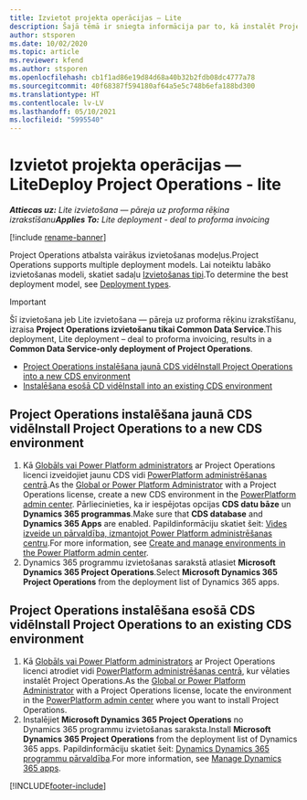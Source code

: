 ```yaml
---
title: Izvietot projekta operācijas — Lite
description: Šajā tēmā ir sniegta informācija par to, kā instalēt Project Operations Lite izvietošanu — pāreju uz proforma rēķinu izrakstīšanu.
author: stsporen
ms.date: 10/02/2020
ms.topic: article
ms.reviewer: kfend
ms.author: stsporen
ms.openlocfilehash: cb1f1ad86e19d84d68a40b32b2fdb08dc4777a78
ms.sourcegitcommit: 40f68387f594180af64a5e5c748b6efa188bd300
ms.translationtype: HT
ms.contentlocale: lv-LV
ms.lasthandoff: 05/10/2021
ms.locfileid: "5995540"
---
```

# <a name="deploy-project-operations---lite"></a><span data-ttu-id="d620e-103">Izvietot projekta operācijas — Lite</span><span class="sxs-lookup"><span data-stu-id="d620e-103">Deploy Project Operations - lite</span></span>

<span data-ttu-id="d620e-104">_**Attiecas uz:** Lite izvietošana — pāreja uz proforma rēķina izrakstīšanu_</span><span class="sxs-lookup"><span data-stu-id="d620e-104">_**Applies To:** Lite deployment - deal to proforma invoicing_</span></span>

[!include [rename-banner](~/includes/cc-data-platform-banner.md)]

<span data-ttu-id="d620e-105">Project Operations atbalsta vairākus izvietošanas modeļus.</span><span class="sxs-lookup"><span data-stu-id="d620e-105">Project Operations supports multiple deployment models.</span></span> <span data-ttu-id="d620e-106">Lai noteiktu labāko izvietošanas modeli, skatiet sadaļu [Izvietošanas tipi](determine-deployment-type.md).</span><span class="sxs-lookup"><span data-stu-id="d620e-106">To determine the best deployment model, see [Deployment types](determine-deployment-type.md).</span></span>


> [!IMPORTANT]
> <span data-ttu-id="d620e-107">Šī izvietošana jeb Lite izvietošana — pāreja uz proforma rēķinu izrakstīšanu, izraisa **Project Operations izvietošanu tikai Common Data Service**.</span><span class="sxs-lookup"><span data-stu-id="d620e-107">This deployment, Lite deployment – deal to proforma invoicing, results in a **Common Data Service-only deployment of Project Operations**.</span></span>

- [<span data-ttu-id="d620e-108">Project Operations instalēšana jaunā CDS vidē</span><span class="sxs-lookup"><span data-stu-id="d620e-108">Install Project Operations into a new CDS environment</span></span>](#new)
- [<span data-ttu-id="d620e-109">Instalēšana esošā CD vidē</span><span class="sxs-lookup"><span data-stu-id="d620e-109">Install into an existing CDS environment</span></span>](#existing)



## <a name="install-project-operations-to-a-new-cds-environment"></a><a name="new"></a><span data-ttu-id="d620e-110">Project Operations instalēšana jaunā CDS vidē</span><span class="sxs-lookup"><span data-stu-id="d620e-110">Install Project Operations to a new CDS environment</span></span>

1. <span data-ttu-id="d620e-111">Kā [Globāls vai Power Platform administrators](/power-platform/admin/global-service-administrators-can-administer-without-license) ar Project Operations licenci izveidojiet jaunu CDS vidi [PowerPlatform administrēšanas centrā](https://admin.powerplatform.com).</span><span class="sxs-lookup"><span data-stu-id="d620e-111">As the [Global or Power Platform Administrator](/power-platform/admin/global-service-administrators-can-administer-without-license) with a Project Operations license, create a new CDS environment in the [PowerPlatform admin center](https://admin.powerplatform.com).</span></span> <span data-ttu-id="d620e-112">Pārliecinieties, ka ir iespējotas opcijas **CDS datu bāze** un **Dynamics 365 programmas**.</span><span class="sxs-lookup"><span data-stu-id="d620e-112">Make sure that **CDS database** and **Dynamics 365 Apps** are enabled.</span></span> <span data-ttu-id="d620e-113">Papildinformāciju skatiet šeit: [Vides izveide un pārvaldība, izmantojot Power Platform administrēšanas centru](/power-platform/admin/create-environment#create-an-environment-in-the-power-platform-admin-center).</span><span class="sxs-lookup"><span data-stu-id="d620e-113">For more information, see [Create and manage environments in the Power Platform admin center](/power-platform/admin/create-environment#create-an-environment-in-the-power-platform-admin-center).</span></span>
2. <span data-ttu-id="d620e-114">Dynamics 365 programmu izvietošanas sarakstā atlasiet **Microsoft Dynamics 365 Project Operations**.</span><span class="sxs-lookup"><span data-stu-id="d620e-114">Select **Microsoft Dynamics 365 Project Operations** from the deployment list of Dynamics 365 apps.</span></span>


## <a name="install-project-operations-to-an-existing-cds-environment"></a><a name="existing"></a><span data-ttu-id="d620e-115">Project Operations instalēšana esošā CDS vidē</span><span class="sxs-lookup"><span data-stu-id="d620e-115">Install Project Operations to an existing CDS environment</span></span>

1. <span data-ttu-id="d620e-116">Kā [Globāls vai Power Platform administrators](/power-platform/admin/global-service-administrators-can-administer-without-license) ar Project Operations licenci atrodiet vidi [PowerPlatform administrēšanas centrā](https://admin.powerplatform.com), kur vēlaties instalēt Project Operations.</span><span class="sxs-lookup"><span data-stu-id="d620e-116">As the [Global or Power Platform Administrator](/power-platform/admin/global-service-administrators-can-administer-without-license) with a Project Operations license, locate the environment in the [PowerPlatform admin center](https://admin.powerplatform.com) where you want to install Project Operations.</span></span>
2. <span data-ttu-id="d620e-117">Instalējiet **Microsoft Dynamics 365 Project Operations** no Dynamics 365 programmu izvietošanas saraksta.</span><span class="sxs-lookup"><span data-stu-id="d620e-117">Install **Microsoft Dynamics 365 Project Operations** from the deployment list of Dynamics 365 apps.</span></span> <span data-ttu-id="d620e-118">Papildinformāciju skatiet šeit: [Dynamics Dynamics 365 programmu pārvaldība](/power-platform/admin/manage-apps).</span><span class="sxs-lookup"><span data-stu-id="d620e-118">For more information, see [Manage Dynamics 365 apps](/power-platform/admin/manage-apps).</span></span>




[!INCLUDE[footer-include](../includes/footer-banner.md)]